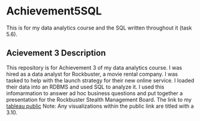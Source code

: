 # Achievement5SQL
This is for my data analytics course and the SQL written throughout it (task 5.6).
## Acievement 3 Description
This repository is for Achievement 3 of my data analytics course.  I was hired as a data analyst for Rockbuster, a movie rental company.  I was tasked to help with the launch strategy for their new online service.  I loaded their data into an RDBMS and used SQL to analyze it.  I used this infomarmation to answer ad hoc business questions and put together a presentation for the Rockbuster Stealth Management Board.  The link to my [tableau public](https://public.tableau.com/app/profile/lilly.hooper) 
Note: Any visualizations within the public link are titled with a 3.10. 
